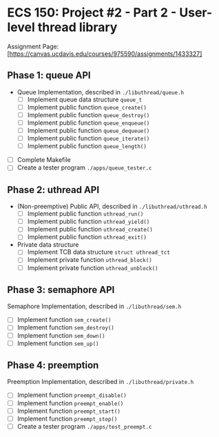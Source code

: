 # ECS 150: Project #2 - Part 2 - User-level thread library #

Assignment Page: [https://canvas.ucdavis.edu/courses/975590/assignments/1433327]

## Phase 1: queue API ##

- Queue Implementation, described in `./libuthread/queue.h`
    - [ ] Implement queue data structure `queue_t`
    - [ ] Implement public function `queue_create()`
    - [ ] Implement public function `queue_destroy()`
    - [ ] Implement public function `queue_enqueue()`
    - [ ] Implement public function `queue_dequeue()`
    - [ ] Implement public function `queue_iterate()`
    - [ ] Implement public function `queue_length()`
- [ ] Complete Makefile
- [ ] Create a tester program `./apps/queue_tester.c`

## Phase 2: uthread API ##

- (Non-preemptive) Public API, described in `./libuthread/uthread.h`
    - [ ] Implement public function `uthread_run()`
    - [ ] Implement public function `uthread_yield()`
    - [ ] Implement public function `uthread_create()`
    - [ ] Implement public function `uthread_exit()`
- Private data structure
    - [ ] Implement TCB data structure `struct uthread_tct`
    - [ ] Implement private function `uthread_block()`
    - [ ] Implement private function `uthread_unblock()`

## Phase 3: semaphore API ##

Semaphore Implementation, described in `./libuthread/sem.h`
- [ ] Implement function `sem_create()`
- [ ] Implement function `sem_destroy()`
- [ ] Implement function `sem_down()`
- [ ] Implement function `sem_up()`

## Phase 4: preemption ##

Preemption Implementation, described in `./libuthread/private.h`
- [ ] Implement function `preempt_disable()`
- [ ] Implement function `preempt_enable()`
- [ ] Implement function `preempt_start()`
- [ ] Implement function `preempt_stop()`
- [ ] Create a tester program `./apps/test_preempt.c`